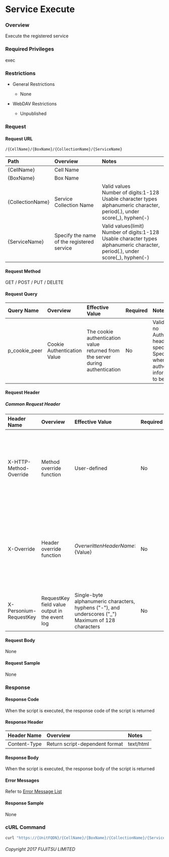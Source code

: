 # Service Execute

### Overview

Execute the registered service

### Required Privileges

exec

### Restrictions

* General Restrictions
    * None

* WebDAV Restrictions
    * Unpublished


### Request

#### Request URL

```
/{CellName}/{BoxName}/{CollectionName}/{ServiceName}
```

|Path|Overview|Notes|
|:--|:--|:--|
|{CellName}|Cell Name||
|{BoxName}|Box Name||
|{CollectionName}|Service Collection Name|Valid values <br>Number of digits:1-128<br>Usable character types<br>alphanumeric character, period(.), under score(_), hyphen(-)|
|{ServiceName}|Specify the name of the registered service|Valid values(limit) <br>Number of digits:1-128<br>Usable character types<br>alphanumeric character, period(.), under score(_), hyphen(-)|

#### Request Method

GET / POST / PUT / DELETE

#### Request Query

|Query Name|Overview|Effective Value|Required|Notes|
|:--|:--|:--|:--|:--|
|p_cookie_peer|Cookie Authentication Value|The cookie authentication value returned from the server during authentication|No|Valid only if no Authorization header specified<br>Specify this when cookie authentication information is to be used|

#### Request Header

##### Common Request Header

|Header Name|Overview|Effective Value|Required|Notes|
|:--|:--|:--|:--|:--|
|X-HTTP-Method-Override|Method override function|User-defined|No|Specifying this value in a request with the POST method indicates that the specified value is used as the method|
|X-Override|Header override function|${OverwrittenHeaderName}:${Value}|No|The normal HTTP header value is overwritten. Specify multiple X-Override headers for the overwriting of multiple headers|
|X-Personium-RequestKey|RequestKey field value output in the event log|Single-byte alphanumeric characters, hyphens ("-"), and underscores ("_")<br>Maximum of 128 characters|No||

#### Request Body

None

#### Request Sample

None


### Response

#### Response Code

When the script is executed, the response code of the script is returned

#### Response Header

|Header Name|Overview|Notes|
|:--|:--|:--|
|Content-Type|Return script-dependent format|text/html|

#### Response Body

When the script is executed, the response body of the script is returned

#### Error Messages

Refer to [Error Message List](004_Error_Messages.md)

#### Response Sample

None


### cURL Command

```sh
curl "https://{UnitFQDN}/{CellName}/{BoxName}/{CollectionName}/{ServiceName}" -X GET -i -H "Authorization:Bearer {AccessToken}" -H "Accept:application/json"
```


###### Copyright 2017 FUJITSU LIMITED
